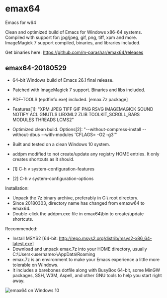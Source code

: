 # emax64
Emacs for w64

Clean and optimized build of Emacs for Windows x86-64 systems.
Compiled with support for: jpg/jpeg, gif, png, tiff, xpm and more.
ImageMagick 7 support compiled, binaries, and libraries included.

Get binaries here: https://github.com/m-parashar/emax64/releases

emax64-20180529
---------------

* 64-bit Windows build of Emacs 26.1 final release.
* Patched with ImageMagick 7 support. Binaries and libs included.
* PDF-TOOLS (epdfinfo.exe) included.  [emax.7z package]
* Features[1]: "XPM JPEG TIFF GIF PNG RSVG IMAGEMAGICK SOUND NOTIFY ACL GNUTLS LIBXML2 ZLIB TOOLKIT_SCROLL_BARS MODULES THREADS LCMS2"
* Optimized clean build. Options[2]: "--without-compress-install --without-dbus --with-modules 'CFLAGS= -O2 -g3'"
* Built and tested on a clean Windows 10 system.
* addpm modified to not create/update any registry HOME entries. It only creates shortcuts as it should.

* [1] C-h v system-configuration-features
* [2] C-h v system-configuration-options

Installation:
* Unpack the 7z binary archive, preferably in C:\ root directory.
* Since 20180303, directory name has changed from emaxw64 to emax64.
* Double-click the addpm.exe file in emax64\bin to create/update shortcuts.

Recommended:
* Install MSYS2 [64-bit: http://repo.msys2.org/distrib/msys2-x86_64-latest.exe]
* Download and unpack emax.7z into your HOME directory, usually C:\Users\<username>\AppData\Roaming
* emax.7z is an environment to make your Emacs experience a little more tolerable on Windows.
* It includes a barebones dotfile along with BusyBox 64-bit, some MinGW packages, SSH, W3M, Aspell, and other GNU tools to help you start right away.


![emax64 on Windows 10](https://i.imgur.com/4E4OYqo.png)
